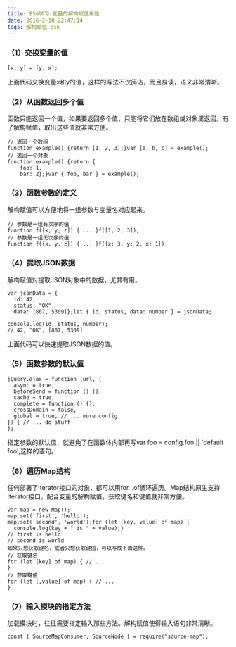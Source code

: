 ```yaml
---
title: ES6学习-变量的解构赋值用途
date: 2016-2-10 22:47:14
tags: 解构赋值 es6
---
```

### （1）交换变量的值
```
[x, y] = [y, x];
```
上面代码交换变量x和y的值，这样的写法不仅简洁，而且易读，语义非常清晰。

### （2）从函数返回多个值
函数只能返回一个值，如果要返回多个值，只能将它们放在数组或对象里返回。有了解构赋值，取出这些值就非常方便。
```
// 返回一个数组
function example() {return [1, 2, 3];}var [a, b, c] = example();
// 返回一个对象
function example() {return {
    foo: 1,
    bar: 2};}var { foo, bar } = example();
```  
### （3）函数参数的定义
解构赋值可以方便地将一组参数与变量名对应起来。
```
// 参数是一组有次序的值
function f([x, y, z]) { ... }f([1, 2, 3]);
// 参数是一组无次序的值
function f({x, y, z}) { ... }f({z: 3, y: 2, x: 1});
```
### （4）提取JSON数据
解构赋值对提取JSON对象中的数据，尤其有用。
```
var jsonData = {
  id: 42,
  status: "OK",
  data: [867, 5309]};let { id, status, data: number } = jsonData;

console.log(id, status, number);
// 42, "OK", [867, 5309]
```
上面代码可以快速提取JSON数据的值。
### （5）函数参数的默认值
```
jQuery.ajax = function (url, {
  async = true,
  beforeSend = function () {},
  cache = true,
  complete = function () {},
  crossDomain = false,
  global = true, // ... more config
}) { // ... do stuff
};
```
指定参数的默认值，就避免了在函数体内部再写var foo = config.foo || 'default foo';这样的语句。
### （6）遍历Map结构
任何部署了Iterator接口的对象，都可以用for...of循环遍历。Map结构原生支持Iterator接口，配合变量的解构赋值，获取键名和键值就非常方便。
```
var map = new Map();
map.set('first', 'hello');
map.set('second', 'world');for (let [key, value] of map) {
  console.log(key + " is " + value);}
// first is hello
// second is world
如果只想获取键名，或者只想获取键值，可以写成下面这样。
// 获取键名
for (let [key] of map) { // ...
}
// 获取键值
for (let [,value] of map) { // ...
}
```
### （7）输入模块的指定方法
加载模块时，往往需要指定输入那些方法。解构赋值使得输入语句非常清晰。
```
const { SourceMapConsumer, SourceNode } = require("source-map");
```